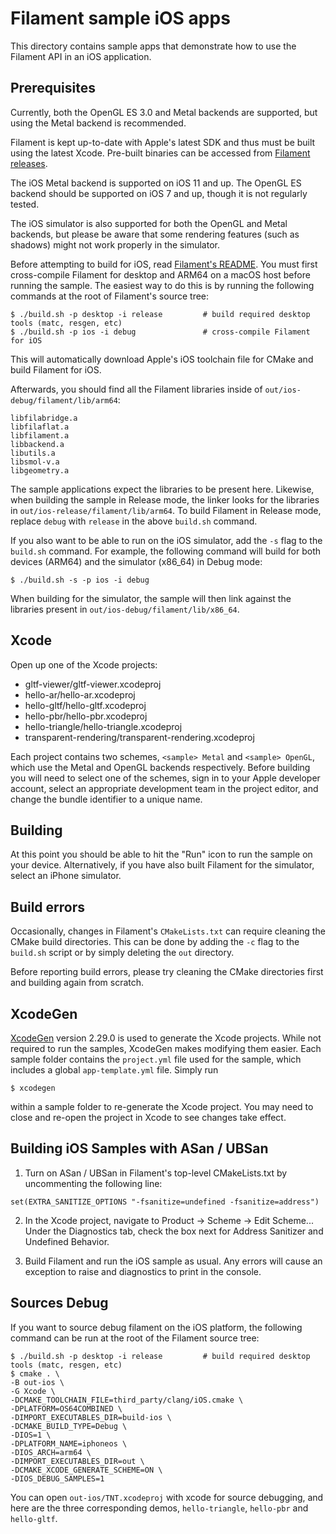 # Filament sample iOS apps

This directory contains sample apps that demonstrate how to use the Filament API in an iOS
application.

## Prerequisites

Currently, both the OpenGL ES 3.0 and Metal backends are supported, but using the Metal backend is
recommended.

Filament is kept up-to-date with Apple's latest SDK and thus must be built using the latest Xcode.
Pre-built binaries can be accessed from [Filament
releases](https://github.com/google/filament/releases).

The iOS Metal backend is supported on iOS 11 and up. The OpenGL ES backend should be supported on iOS 7
and up, though it is not regularly tested.

The iOS simulator is also supported for both the OpenGL and Metal backends, but please be aware that
some rendering features (such as shadows) might not work properly in the simulator.

Before attempting to build for iOS, read [Filament's README](../../README.md). You must first
cross-compile Filament for desktop and ARM64 on a macOS host before running the sample. The easiest
way to do this is by running the following commands at the root of Filament's source tree:

```
$ ./build.sh -p desktop -i release         # build required desktop tools (matc, resgen, etc)
$ ./build.sh -p ios -i debug               # cross-compile Filament for iOS
```

This will automatically download Apple's iOS toolchain file for CMake and build Filament for iOS.

Afterwards, you should find all the Filament libraries inside of `out/ios-debug/filament/lib/arm64`:

```
libfilabridge.a
libfilaflat.a
libfilament.a
libbackend.a
libutils.a
libsmol-v.a
libgeometry.a
```

The sample applications expect the libraries to be present here. Likewise, when building the sample
in Release mode, the linker looks for the libraries in `out/ios-release/filament/lib/arm64`. To
build Filament in Release mode, replace `debug` with `release` in the above `build.sh` command.

If you also want to be able to run on the iOS simulator, add the `-s` flag to the `build.sh`
command. For example, the following command will build for both devices (ARM64) and the simulator
(x86_64) in Debug mode:

```
$ ./build.sh -s -p ios -i debug
```

When building for the simulator, the sample will then link against the libraries present in
`out/ios-debug/filament/lib/x86_64`.

## Xcode

Open up one of the Xcode projects:

- gltf-viewer/gltf-viewer.xcodeproj
- hello-ar/hello-ar.xcodeproj
- hello-gltf/hello-gltf.xcodeproj
- hello-pbr/hello-pbr.xcodeproj
- hello-triangle/hello-triangle.xcodeproj
- transparent-rendering/transparent-rendering.xcodeproj

Each project contains two schemes, `<sample> Metal` and `<sample> OpenGL`, which use the Metal and
OpenGL backends respectively. Before building you will need to select one of the schemes, sign in to
your Apple developer account, select an appropriate development team in the project editor, and
change the bundle identifier to a unique name.

## Building

At this point you should be able to hit the "Run" icon to run the sample on your device.
Alternatively, if you have also built Filament for the simulator, select an iPhone simulator.

## Build errors

Occasionally, changes in Filament's `CMakeLists.txt` can require cleaning the CMake build
directories. This can be done by adding the `-c` flag to the `build.sh` script or by simply deleting
the `out` directory.

Before reporting build errors, please try cleaning the CMake directories first and building again
from scratch.

## XcodeGen

[XcodeGen](https://github.com/yonaskolb/XcodeGen) version 2.29.0 is used to generate the Xcode
projects. While not required to run the samples, XcodeGen makes modifying them easier. Each sample
folder contains the `project.yml` file used for the sample, which includes a global
`app-template.yml` file. Simply run

```
$ xcodegen
```

within a sample folder to re-generate the Xcode project. You may need to close and re-open the
project in Xcode to see changes take effect.

## Building iOS Samples with ASan / UBSan

1. Turn on ASan / UBSan in Filament's top-level CMakeLists.txt by uncommenting the following line:

```
set(EXTRA_SANITIZE_OPTIONS "-fsanitize=undefined -fsanitize=address")
```

2. In the Xcode project, navigate to Product -> Scheme -> Edit Scheme... Under the Diagnostics tab,
   check the box next for Address Sanitizer and Undefined Behavior.

3. Build Filament and run the iOS sample as usual. Any errors will cause an exception to raise and
   diagnostics to print in the console.

## Sources Debug
If you want to source debug filament on the iOS platform, the following command can be run at the
root of the Filament source tree:

```
$ ./build.sh -p desktop -i release         # build required desktop tools (matc, resgen, etc)
$ cmake . \
-B out-ios \
-G Xcode \
-DCMAKE_TOOLCHAIN_FILE=third_party/clang/iOS.cmake \
-DPLATFORM=OS64COMBINED \
-DIMPORT_EXECUTABLES_DIR=build-ios \
-DCMAKE_BUILD_TYPE=Debug \
-DIOS=1 \
-DPLATFORM_NAME=iphoneos \
-DIOS_ARCH=arm64 \
-DIMPORT_EXECUTABLES_DIR=out \
-DCMAKE_XCODE_GENERATE_SCHEME=ON \
-DIOS_DEBUG_SAMPLES=1
```
You can open `out-ios/TNT.xcodeproj` with xcode for source debugging, and here are the three 
corresponding demos, `hello-triangle`, `hello-pbr` and `hello-gltf`.

